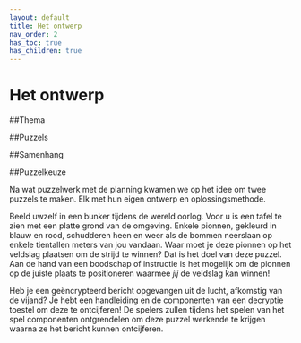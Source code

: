 ```yaml
---
layout: default
title: Het ontwerp
nav_order: 2
has_toc: true
has_children: true
---
```


# Het ontwerp

##Thema

##Puzzels

##Samenhang

##Puzzelkeuze

Na wat puzzelwerk met de planning kwamen we op het idee om twee puzzels te maken. Elk met hun eigen ontwerp en oplossingsmethode.

Beeld uwzelf in een bunker tijdens de wereld oorlog. Voor u is een tafel te zien met een platte grond van de omgeving. Enkele pionnen, gekleurd in blauw en rood, schudderen heen en weer als de bommen neerslaan op enkele tientallen meters van jou vandaan. Waar moet je deze pionnen op het veldslag plaatsen om de strijd te winnen? Dat is het doel van deze puzzel. Aan de hand van een boodschap of instructie is het mogelijk om de pionnen op de juiste plaats te positioneren waarmee *jij* de veldslag kan winnen!

Heb je een geëncrypteerd bericht opgevangen uit de lucht, afkomstig van de vijand? Je hebt een handleiding en de componenten van een decryptie toestel om deze te ontcijferen! De spelers zullen tijdens het spelen van het spel componenten ontgrendelen om deze puzzel werkende te krijgen waarna ze het bericht kunnen ontcijferen.